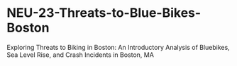 # NEU-23-Threats-to-Blue-Bikes-Boston
Exploring Threats to Biking in Boston: An Introductory Analysis of Bluebikes, Sea Level Rise, and Crash Incidents in Boston, MA

